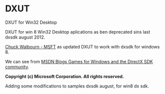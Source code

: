DXUT
====

DXUT for Win32 Desktop


<p>DXUT for win 8 Win32 Dexktop aplications as ben deprecated sins last dxsdk august 2012.</p>
<p><a href="http://social.msdn.microsoft.com/profile/chuck%20walbourn%20-%20msft/">Chuck Walbourn - MSFT</a> as updated DXUT to work with dxsdk for windows 8.</p>
<p>We can see from <a href="http://blogs.msdn.com/b/chuckw/archive/2013/09/14/dxut-for-win32-desktop-update.aspx">MSDN Blogs Games for Windows and the DirectX SDK community</a>.</p>
<p><b>Copyright (c) Microsoft Corporation. All rights reserved.</b></p>

<p>Adding some modifications to samples dxsdk august, for win8 dx sdk.